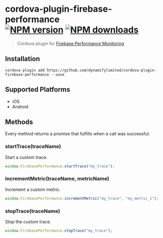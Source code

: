 # cordova-plugin-firebase-performance<br>[![NPM version][npm-version]][npm-url] [![NPM downloads][npm-downloads]][npm-url]
> Cordova plugin for [Firebase Performance Monitoring](https://firebase.google.com/docs/perf-mon/)

## Installation

    cordova plugin add https://github.com/dynamifylimited/cordova-plugin-firebase-performance --save

## Supported Platforms

- iOS
- Android

## Methods
Every method returns a promise that fulfills when a call was successful.

### startTrace(traceName)
Start a custom trace.
```js
window.FirebasePerformance.startTrace("my_trace");
```

### incrementMetric(traceName, metricName)
Increment a custom metric.
```js
window.FirebasePerformance.incrementMetric("my_trace", "my_metric_1");
```

### stopTrace(traceName)
Stop the custom trace.
```js
window.FirebasePerformance.stopTrace("my_trace");
```

[npm-url]: https://www.npmjs.com/package/cordova-plugin-firebase-performance
[npm-version]: https://img.shields.io/npm/v/cordova-plugin-firebase-performance.svg
[npm-downloads]: https://img.shields.io/npm/dt/cordova-plugin-firebase-performance.svg
